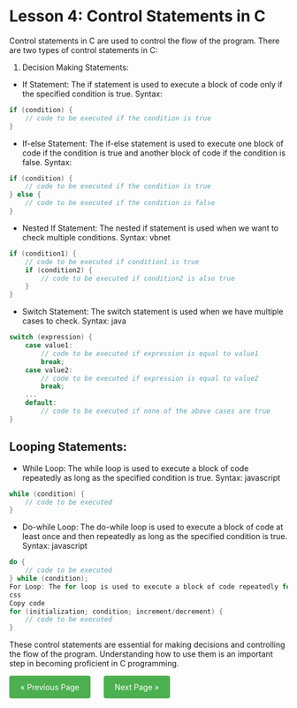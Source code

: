 # Lesson 4: Control Statements in C

Control statements in C are used to control the flow of the program. There are two types of control statements in C:

1. Decision Making Statements:
- If Statement: The if statement is used to execute a block of code only if the specified condition is true. Syntax:

```c
if (condition) {
    // code to be executed if the condition is true
}

```
- If-else Statement: The if-else statement is used to execute one block of code if the condition is true and another block of code if the condition is false. Syntax:

```c
if (condition) {
    // code to be executed if the condition is true
} else {
    // code to be executed if the condition is false
}

```

- Nested If Statement: The nested if statement is used when we want to check multiple conditions. Syntax:
vbnet

```c
if (condition1) {
    // code to be executed if condition1 is true
    if (condition2) {
        // code to be executed if condition2 is also true
    }
}

```
- Switch Statement: The switch statement is used when we have multiple cases to check. Syntax:
java
```c
switch (expression) {
    case value1:
        // code to be executed if expression is equal to value1
        break;
    case value2:
        // code to be executed if expression is equal to value2
        break;
    ...
    default:
        // code to be executed if none of the above cases are true
}

```
## Looping Statements:
- While Loop: The while loop is used to execute a block of code repeatedly as long as the specified condition is true. Syntax:
javascript
```c
while (condition) {
    // code to be executed
}

```
- Do-while Loop: The do-while loop is used to execute a block of code at least once and then repeatedly as long as the specified condition is true. Syntax:
javascript

```c
do {
    // code to be executed
} while (condition);
For Loop: The for loop is used to execute a block of code repeatedly for a specified number of times. Syntax:
css
Copy code
for (initialization; condition; increment/decrement) {
    // code to be executed
}

```
These control statements are essential for making decisions and controlling the flow of the program. Understanding how to use them is an important step in becoming proficient in C programming.


<div>
  <a href="https://github.com/Hooleymass/Software-Engineering/tree/main/Lesson3" style="background-color: #4CAF50; color: white; padding: 12px 20px; text-align: center; text-decoration: none; display: inline-block; border-radius: 4px; margin-right: 20px;">&laquo; Previous Page</a>
  <a href="https://github.com/Hooleymass/Software-Engineering/tree/main/Lesson5" style="background-color: #4CAF50; color: white; padding: 12px 20px; text-align: center; text-decoration: none; display: inline-block; border-radius: 4px;">Next Page &raquo;</a>
</div>
